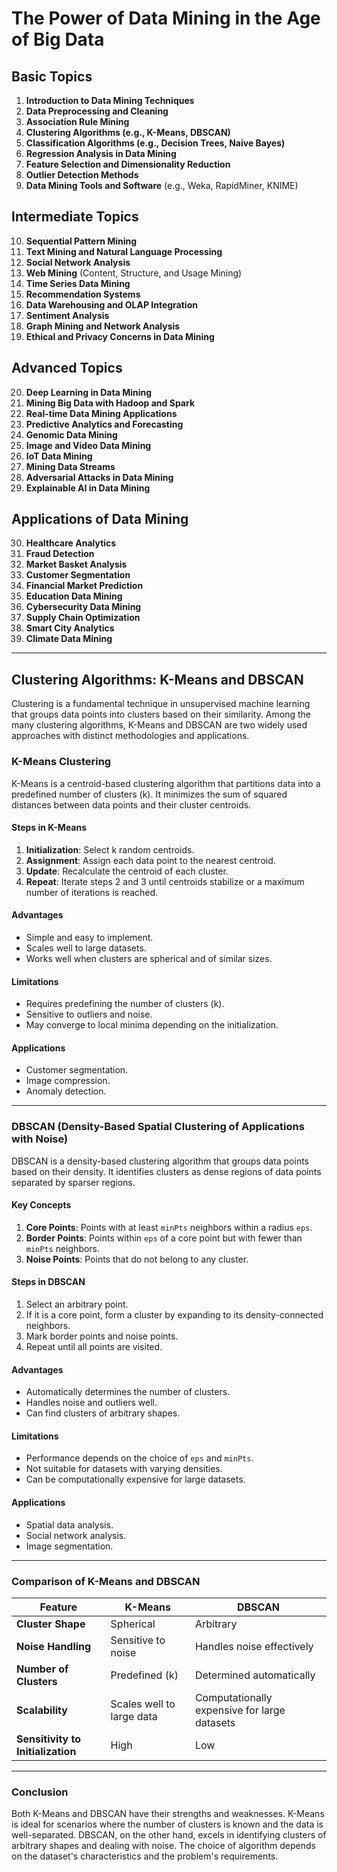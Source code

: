 # The Power of Data Mining in the Age of Big Data

## Basic Topics

1. **Introduction to Data Mining Techniques**
2. **Data Preprocessing and Cleaning**
3. **Association Rule Mining**
4. **Clustering Algorithms (e.g., K-Means, DBSCAN)**
5. **Classification Algorithms (e.g., Decision Trees, Naive Bayes)**
6. **Regression Analysis in Data Mining**
7. **Feature Selection and Dimensionality Reduction**
8. **Outlier Detection Methods**
9. **Data Mining Tools and Software** (e.g., Weka, RapidMiner, KNIME)

## Intermediate Topics

10. **Sequential Pattern Mining**
11. **Text Mining and Natural Language Processing**
12. **Social Network Analysis**
13. **Web Mining** (Content, Structure, and Usage Mining)
14. **Time Series Data Mining**
15. **Recommendation Systems**
16. **Data Warehousing and OLAP Integration**
17. **Sentiment Analysis**
18. **Graph Mining and Network Analysis**
19. **Ethical and Privacy Concerns in Data Mining**

## Advanced Topics

20. **Deep Learning in Data Mining**
21. **Mining Big Data with Hadoop and Spark**
22. **Real-time Data Mining Applications**
23. **Predictive Analytics and Forecasting**
24. **Genomic Data Mining**
25. **Image and Video Data Mining**
26. **IoT Data Mining**
27. **Mining Data Streams**
28. **Adversarial Attacks in Data Mining**
29. **Explainable AI in Data Mining**

## Applications of Data Mining

30. **Healthcare Analytics**
31. **Fraud Detection**
32. **Market Basket Analysis**
33. **Customer Segmentation**
34. **Financial Market Prediction**
35. **Education Data Mining**
36. **Cybersecurity Data Mining**
37. **Supply Chain Optimization**
38. **Smart City Analytics**
39. **Climate Data Mining**

---

## Clustering Algorithms: K-Means and DBSCAN

Clustering is a fundamental technique in unsupervised machine learning that groups data points into clusters based on their similarity. Among the many clustering algorithms, K-Means and DBSCAN are two widely used approaches with distinct methodologies and applications.

### K-Means Clustering

K-Means is a centroid-based clustering algorithm that partitions data into a predefined number of clusters (k). It minimizes the sum of squared distances between data points and their cluster centroids.

#### Steps in K-Means

1. **Initialization**: Select k random centroids.
2. **Assignment**: Assign each data point to the nearest centroid.
3. **Update**: Recalculate the centroid of each cluster.
4. **Repeat**: Iterate steps 2 and 3 until centroids stabilize or a maximum number of iterations is reached.

#### Advantages

- Simple and easy to implement.
- Scales well to large datasets.
- Works well when clusters are spherical and of similar sizes.

#### Limitations

- Requires predefining the number of clusters (k).
- Sensitive to outliers and noise.
- May converge to local minima depending on the initialization.

#### Applications

- Customer segmentation.
- Image compression.
- Anomaly detection.

---

### DBSCAN (Density-Based Spatial Clustering of Applications with Noise)

DBSCAN is a density-based clustering algorithm that groups data points based on their density. It identifies clusters as dense regions of data points separated by sparser regions.

#### Key Concepts

1. **Core Points**: Points with at least `minPts` neighbors within a radius `eps`.
2. **Border Points**: Points within `eps` of a core point but with fewer than `minPts` neighbors.
3. **Noise Points**: Points that do not belong to any cluster.

#### Steps in DBSCAN

1. Select an arbitrary point.
2. If it is a core point, form a cluster by expanding to its density-connected neighbors.
3. Mark border points and noise points.
4. Repeat until all points are visited.

#### Advantages

- Automatically determines the number of clusters.
- Handles noise and outliers well.
- Can find clusters of arbitrary shapes.

#### Limitations

- Performance depends on the choice of `eps` and `minPts`.
- Not suitable for datasets with varying densities.
- Can be computationally expensive for large datasets.

#### Applications

- Spatial data analysis.
- Social network analysis.
- Image segmentation.

---

### Comparison of K-Means and DBSCAN

| Feature               | K-Means                    | DBSCAN                     |
|-----------------------|----------------------------|----------------------------|
| **Cluster Shape**     | Spherical                 | Arbitrary                  |
| **Noise Handling**    | Sensitive to noise        | Handles noise effectively  |
| **Number of Clusters**| Predefined (k)            | Determined automatically   |
| **Scalability**       | Scales well to large data | Computationally expensive for large datasets |
| **Sensitivity to Initialization** | High                     | Low                        |

---

### Conclusion

Both K-Means and DBSCAN have their strengths and weaknesses. K-Means is ideal for scenarios where the number of clusters is known and the data is well-separated. DBSCAN, on the other hand, excels in identifying clusters of arbitrary shapes and dealing with noise. The choice of algorithm depends on the dataset's characteristics and the problem's requirements.
